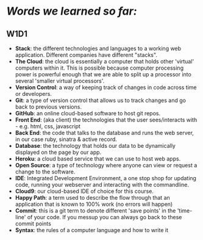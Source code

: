 # *Words we learned so far:*

## W1D1
* __Stack__: the different technologies and languages to a working web application. Different companies have different "stacks".
* __The Cloud__: the cloud is essentially a computer that holds other 'virtual' computers within it. This is possible because computer processing power is powerful enough that we are able to split up a processor into several 'smaller virtual processors'.
* __Version Control__: a way of keeping track of changes in code across time or developers.
* __Git__: a type of version control that allows us to track changes and go back to previous versions.
* __GitHub__: an online cloud-based software to host git repos.
* __Front End__: (aka client) the technologies that the user sees/interacts with - e.g. html, css, javascript
* __Back End__: the code that talks to the database and runs the web server, in our case ruby, sinatra & active record.
* __Database__: the technology that holds our data to be dynamically displayed on the page by our app.
* __Heroku__: a cloud based service that we can use to host web apps.
* __Open Source__: a type of technology where anyone can view or request a change to the software.
* __IDE__: Integrated Development Environment, a one stop shop for updating code, running your webserver and interacting with the commandline.
* __Cloud9__: our cloud-based IDE of choice for this course.
* __Happy Path__: a term used to describe the flow through that an application that is known to 100% work (no errors will happen)
* __Commit__: this is a git term to denote different 'save points' in the 'time-line' of your code. If you messup you can always go back to these commit points
* __Syntax__: the rules of a computer language and how to write it
